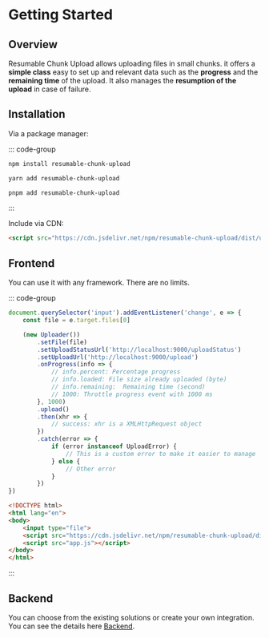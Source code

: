# Getting Started

## Overview

Resumable Chunk Upload allows uploading files in small chunks. it offers a **simple class** easy
to set up and relevant data such as the **progress** and the **remaining time**  of the upload.
It also manages the **resumption of the upload** in case of failure.

## Installation

Via a package manager:

::: code-group

```bash [npm]
npm install resumable-chunk-upload
```

```bash [yarn]
yarn add resumable-chunk-upload
```

```bash [pnpm]
pnpm add resumable-chunk-upload
```

:::

Include via CDN:

```html
<script src="https://cdn.jsdelivr.net/npm/resumable-chunk-upload/dist/uploader.min.js"></script>
```

## Frontend

You can use it with any framework. There are no limits.

::: code-group

```js [app.js]
document.querySelector('input').addEventListener('change', e => {
    const file = e.target.files[0]

    (new Uploader())
        .setFile(file)
        .setUploadStatusUrl('http://localhost:9000/uploadStatus')
        .setUploadUrl('http://localhost:9000/upload')
        .onProgress(info => {
            // info.percent: Percentage progress
            // info.loaded: File size already uploaded (byte)
            // info.remaining:  Remaining time (second)
            // 1000: Throttle progress event with 1000 ms
        }, 1000)
        .upload()
        .then(xhr => {
            // success: xhr is a XMLHttpRequest object
        })
        .catch(error => {
            if (error instanceof UploadError) {
                // This is a custom error to make it easier to manage
            } else {
                // Other error
            }
        })
})
```

```html
<!DOCTYPE html>
<html lang="en">
<body>
    <input type="file">
    <script src="https://cdn.jsdelivr.net/npm/resumable-chunk-upload/dist/uploader.min.js"></script>
    <script src="app.js"></script>
</body>
</html>
```

:::

## Backend

You can choose from the existing solutions or create your own integration. You can see the details here [Backend](/backend).
